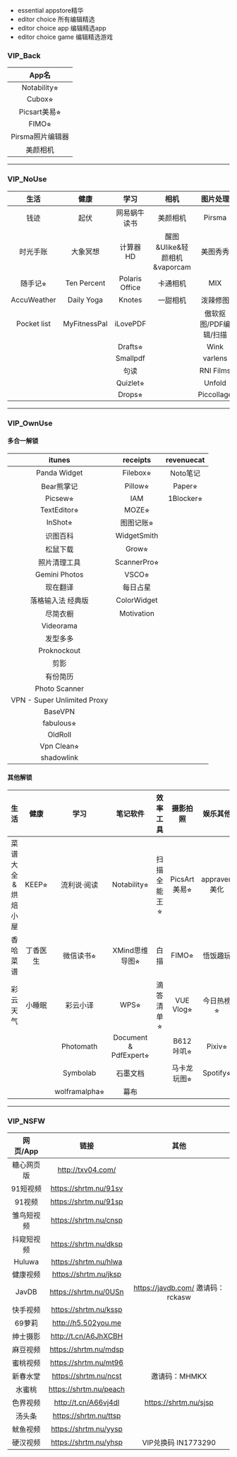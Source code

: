 - essential appstore精华
- editor choice 所有编辑精选
- editor choice app 编辑精选app
- editor choice game 编辑精选游戏

### VIP_Back

|      App名       |
| :--------------: |
|   Notability⭐︎    |
|      Cubox⭐︎      |
|   Picsart美易⭐︎   |
|      FIMO⭐︎       |
| Pirsma照片编辑器 |
|     美颜相机     |

---
### VIP_NoUse
|    生活     |     健康     |      学习      |             相机             |       图片处理        | 系统工具  | 娱乐其他 |
| :---------: | :----------: | :------------: | :--------------------------: | :-------------------: | :-------: | :------: |
|    钱迹     |     起伏     |  网易蜗牛读书  |           美颜相机           |        Pirsma         | 布丁鎖屏  | 七猫小说 |
|  时光手账   |   大象冥想   |    计算器HD    | 醒图&Ulike&轻颜相机&vaporcam |       美图秀秀        | WallCraft |  Lake⭐︎   |
|   随手记⭐︎   | Ten Percent  | Polaris Office |           卡通相机           |          MIX          |  Cutisan  | Nebula⭐︎  |
| AccuWeather |  Daily Yoga  |     Knotes     |           一甜相机           |       泼辣修图        |  拦截100  |          |
| Pocket list | MyFitnessPal |    iLovePDF    |                              | 傲软抠图/PDF编辑/扫描 |           |          |
|             |              |    Drafts⭐︎     |                              |         Wink          |           |          |
|             |              |    Smallpdf    |                              |        varlens        |           |          |
|             |              |      句读      |                              |       RNI Films       |           |          |
|             |              |    Quizlet⭐︎    |                              |        Unfold         |           |          |
|             |              |     Drops⭐︎     |                              |      Piccollage       |           |          |



---
### VIP_OwnUse
#### 多合一解锁
|           itunes            |  receipts   | revenuecat |
| :-------------------------: | :---------: | :--------: |
|        Panda Widget         |  Filebox⭐︎   |  Noto笔记  |
|         Bear熊掌记          |   Pillow⭐︎   |   Paper⭐︎   |
|           Picsew⭐︎           |     IAM     | 1Blocker⭐︎  |
|         TextEditor⭐︎         |    MOZE⭐︎    |            |
|           InShot⭐︎           |  图图记账⭐︎  |            |
|          识图百科           | WidgetSmith |            |
|          松鼠下载           |    Grow⭐︎    |            |
|        照片清理工具         | ScannerPro⭐︎ |            |
|        Gemini Photos        |    VSCO⭐︎    |            |
|          现在翻译           |  每日占星   |            |
|      落格输入法 经典版      | ColorWidget |            |
|          尽简衣橱           | Motivation  |            |
|          Videorama          |             |            |
|          发型多多           |             |            |
|         Proknockout         |             |            |
|            剪影             |             |            |
|          有份简历           |             |            |
|        Photo Scanner        |             |            |
| VPN - Super Unlimited Proxy |             |            |
|           BaseVPN           |             |            |
|          fabulous⭐︎          |             |            |
|           OldRoll           |             |            |
|         Vpn Clean⭐︎          |             |            |
|         shadowlink          |             |            |

#### 其他解锁

|       生活        |   健康   |     学习      |       笔记软件        |  效率工具   |   摄影拍照   |   娱乐其他   |   系统工具   |
| :---------------: | :------: | :-----------: | :-------------------: | :---------: | :----------: | :----------: | :----------: |
| 菜谱大全&烘焙小屋 |  KEEP⭐︎   |  流利说·阅读  |      Notability⭐︎      | 扫描全能王⭐︎ | PicsArt美易⭐︎ | appraven美化 |    迅雷⭐︎     |
|     香哈菜谱      | 丁香医生 |   微信读书⭐︎   |    XMind思维导图⭐︎     |    白描     |    FIMO⭐︎     |   悟饭趣玩   |   Hyperweb   |
|     彩云天气      |  小睡眠  |   彩云小译    |         WPS⭐︎          |  滴答清单⭐︎  |  VUE Vlog⭐︎   |  今日热榜⭐︎   |    Emby⭐︎     |
|                   |          |   Photomath   | Document & PdfExpert⭐︎ |             |  B612咔叽⭐︎   |    Pixiv⭐︎    | 音频剪辑提取 |
|                   |          |   Symbolab    |       石墨文档        |             | 马卡龙玩图⭐︎  |   Spotify⭐︎   |              |
|                   |          | wolframalpha⭐︎ |         幕布          |             |              |              |              |



---
### VIP_NSFW

|  网页/App  |          链接          |                其他                |
| :--------: | :--------------------: | :--------------------------------: |
| 糖心网页版 |   http://txv04.com/    |                                    |
|  91短视频  | https://shrtm.nu/91sv  |                                    |
|   91视频   | https://shrtm.nu/91sp  |                                    |
| 雏鸟短视频 | https://shrtm.nu/cnsp  |                                    |
| 抖窥短视频 | https://shrtm.nu/dksp  |                                    |
|   Huluwa   | https://shrtm.nu/hlwa  |                                    |
|  健康视频  | https://shrtm.nu/jksp  |                                    |
|   JavDB    | https://shrtm.nu/0USn  | https://javdb.com/  邀请码：rckasw |
|  快手视频  | https://shrtm.nu/kssp  |                                    |
|   69萝莉   |  http://h5.502you.me   |                                    |
|  绅士摄影  |  http://t.cn/A6JhXCBH  |                                    |
|  麻豆视频  | https://shrtm.nu/mdsp  |                                    |
|  蜜桃视频  | https://shrtm.nu/mt96  |                                    |
|  新春水堂  | https://shrtm.nu/ncst  |           邀请码：MHMKX            |
|   水蜜桃   | https://shrtm.nu/peach |                                    |
|  色界视频  |  http://t.cn/A66vj4dl  |       https://shrtm.nu/sjsp        |
|   汤头条   | https://shrtm.nu/ttsp  |                                    |
|  鱿鱼视频  | https://shrtm.nu/yysp  |                                    |
|  硬汉视频  | https://shrtm.nu/yhsp  |        VIP兑换码 IN1773290         |

